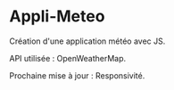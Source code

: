 # Appli-Meteo

Création d'une application météo avec JS.

API utilisée : OpenWeatherMap.

Prochaine mise à jour : Responsivité.
